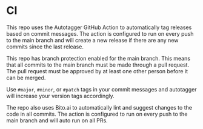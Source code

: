 # CI

This repo uses the Autotagger GitHub Action to automatically tag releases based on commit messages. The action is configured to run on every push to the main branch and will create a new release if there are any new commits since the last release.

This repo has branch protection enabled for the main branch. This means that all commits to the main branch must be made through a pull request. The pull request must be approved by at least one other person before it can be merged.

Use `#major`, `#minor`, or `#patch` tags in your commit messages and autotagger will increase your version tags accordingly.

The repo also uses Bito.ai to automatically lint and suggest changes to the code in all commits. The action is configured to run on every push to the main branch and will auto run on all PRs.
